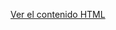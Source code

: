 [Ver el contenido HTML](https://github.com/Alex-f98/Procesamiento-de-se-ales-1/blob/main/1_FiltrosDigitales/PS_TP1_Brian.html)
